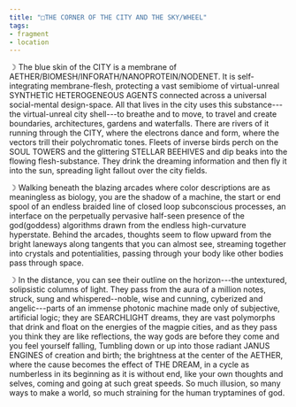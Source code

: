 ```yaml
---
title: "□THE CORNER OF THE CITY AND THE SKY/WHEEL"
tags:
- fragment
- location
---
```

☽ The blue skin of the CITY is a membrane of AETHER/BIOMESH/INFORATH/NANOPROTEIN/NODENET. It is self-integrating membrane-flesh, protecting a vast semibiome of virtual-unreal SYNTHETIC HETEROGENEOUS AGENTS connected across a universal social-mental design-space. All that lives in the city uses this substance---the virtual-unreal city shell---to breathe and to move, to travel and create boundaries, architectures, gardens and waterfalls. There are rivers of it running through the CITY, where the electrons dance and form, where the vectors trill their polychromatic tones. Fleets of inverse birds perch on the SOUL TOWERS and the glittering STELLAR BEEHIVES and dip beaks into the flowing flesh-substance. They drink the dreaming information and then fly it into the sun, spreading light fallout over the city fields.

☽ Walking beneath the blazing arcades where color descriptions are as meaningless as biology, you are the shadow of a machine, the start or end spool of an endless braided line of closed loop subconscious processes, an interface on the perpetually pervasive half-seen presence of the god(goddess) algorithms drawn from the endless high-curvature hyperstate. Behind the arcades, thoughts seem to flow upward from the bright laneways along tangents that you can almost see, streaming together into crystals and potentialities, passing through your body like other bodies pass through space.

☽ In the distance, you can see their outline on the horizon---the untextured, solipsistic columns of light. They pass from the aura of a million notes, struck, sung and whispered--noble, wise and cunning, cyberized and angelic---parts of an immense photonic machine made only of subjective, artificial logic; they are SEARCHLIGHT dreams, they are vast polymorphs that drink and float on the energies of the magpie cities, and as they pass you think they are like reflections, the way gods are before they come and you feel yourself falling, Tumbling down or up into those radiant JANUS ENGINES of creation and birth; the brightness at the center of the AETHER, where the cause becomes the effect of THE DREAM, in a cycle as numberless in its beginning as it is without end, like your own thoughts and selves, coming and going at such great speeds. So much illusion, so many ways to make a world, so much straining for the human tryptamines of god.